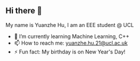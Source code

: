 ## Hi there 👋 

My name is Yuanzhe Hu, I am an EEE student @ UCL  
- 🌱 I’m currently learning Machine Learning, C++ 
- 📫 How to reach me: [yuanzhe.hu.21@ucl.ac.uk](mailto:yuanzhe.hu.21@ucl.ac.uk)  
- ⚡ Fun fact: My birthday is on New Year's Day!
